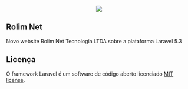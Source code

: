 <p align="center"><img src="https://laravel.com/assets/img/components/logo-laravel.svg"></p>

## Rolim Net

Novo website Rolim Net Tecnologia LTDA sobre a plataforma Laravel 5.3

## Licença

O framework Laravel é um software de código aberto licenciado [MIT license](http://opensource.org/licenses/MIT).
